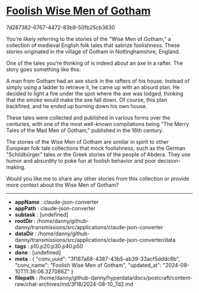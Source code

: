 # [Foolish Wise Men of Gotham](https://claude.ai/chat/3f187a68-4387-43b5-ab39-33acf5dddc8b)

7d287382-6767-4472-83b9-50fb25cb3630

 You're likely referring to the stories of the "Wise Men of Gotham," a collection of medieval English folk tales that satirize foolishness. These stories originated in the village of Gotham in Nottinghamshire, England.

One of the tales you're thinking of is indeed about an axe in a rafter. The story goes something like this:

A man from Gotham had an axe stuck in the rafters of his house. Instead of simply using a ladder to retrieve it, he came up with an absurd plan. He decided to light a fire under the spot where the axe was lodged, thinking that the smoke would make the axe fall down. Of course, this plan backfired, and he ended up burning down his own house.

These tales were collected and published in various forms over the centuries, with one of the most well-known compilations being "The Merry Tales of the Mad Men of Gotham," published in the 16th century.

The stories of the Wise Men of Gotham are similar in spirit to other European folk tale collections that mock foolishness, such as the German "Schildbürger" tales or the Greek stories of the people of Abdera. They use humor and absurdity to poke fun at foolish behavior and poor decision-making.

Would you like me to share any other stories from this collection or provide more context about the Wise Men of Gotham?

---

* **appName** : claude-json-converter
* **appPath** : claude-json-converter
* **subtask** : [undefined]
* **rootDir** : /home/danny/github-danny/transmissions/src/applications/claude-json-converter
* **dataDir** : /home/danny/github-danny/transmissions/src/applications/claude-json-converter/data
* **tags** : p10.p20.p30.p40.p50
* **done** : [undefined]
* **meta** : {
  "conv_uuid": "3f187a68-4387-43b5-ab39-33acf5dddc8b",
  "conv_name": "Foolish Wise Men of Gotham",
  "updated_at": "2024-08-10T11:36:06.327086Z"
}
* **filepath** : /home/danny/github-danny/hyperdata/docs/postcraft/content-raw/chat-archives/md/3f18/2024-08-10_7d2.md